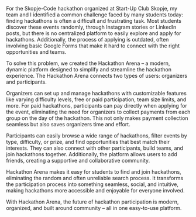 For the Skopje-Code hackathon organized at Start-Up Club Skopje, my team and I identified a common challenge faced by many students today: finding hackathons is often a difficult and frustrating task. Most students discover these events randomly, through Instagram stories or LinkedIn posts, but there is no centralized platform to easily explore and apply for hackathons. Additionally, the process of applying is outdated, often involving basic Google Forms that make it hard to connect with the right opportunities and teams.

To solve this problem, we created the Hackathon Arena – a modern, dynamic platform designed to simplify and streamline the hackathon experience. The Hackathon Arena connects two types of users: organizers and participants.

Organizers can set up and manage hackathons with customizable features like varying difficulty levels, free or paid participation, team size limits, and more. For paid hackathons, participants can pay directly when applying for the event, eliminating the need for organizers to collect payments from each group on the day of the hackathon. This not only makes payment collection seamless but also saves organizers time and effort.

Participants can easily browse a wide range of hackathons, filter events by type, difficulty, or prize, and find opportunities that best match their interests. They can also connect with other participants, build teams, and join hackathons together. Additionally, the platform allows users to add friends, creating a supportive and collaborative community.

Hackathon Arena makes it easy for students to find and join hackathons, eliminating the random and often unreliable search process. It transforms the participation process into something seamless, social, and intuitive, making hackathons more accessible and enjoyable for everyone involved.

With Hackathon Arena, the future of hackathon participation is modern, organized, and built around community – all in one easy-to-use platform.
